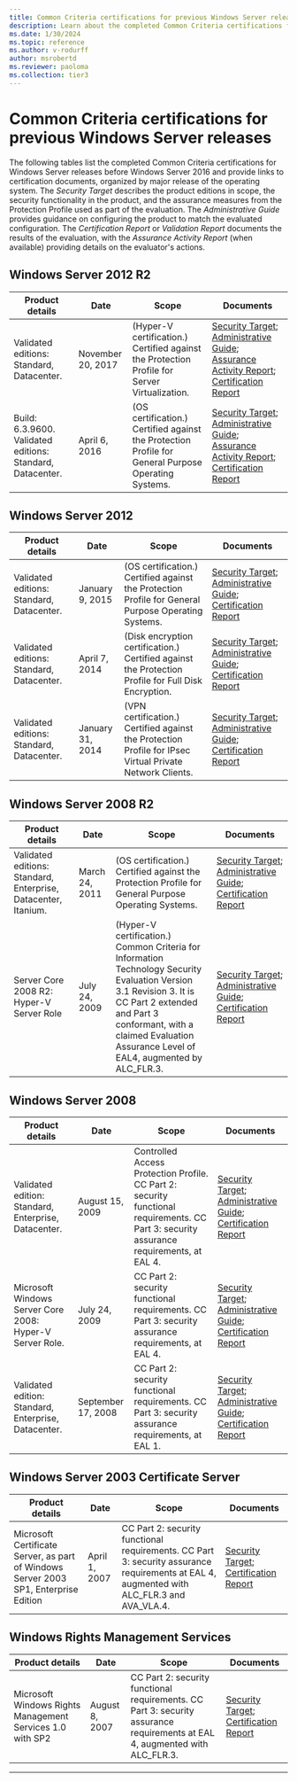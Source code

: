 ```yaml
---
title: Common Criteria certifications for previous Windows Server releases
description: Learn about the completed Common Criteria certifications for previous Windows Server releases.
ms.date: 1/30/2024
ms.topic: reference
ms.author: v-rodurff
author: msrobertd
ms.reviewer: paoloma
ms.collection: tier3
---
```


# Common Criteria certifications for previous Windows Server releases

The following tables list the completed Common Criteria certifications for Windows Server releases before Windows Server 2016 and provide links to certification documents, organized by major release of the operating system. The *Security Target* describes the product editions in scope, the security functionality in the product, and the assurance measures from the Protection Profile used as part of the evaluation. The *Administrative Guide* provides guidance on configuring the product to match the evaluated configuration. The *Certification Report* or *Validation Report* documents the results of the evaluation, with the *Assurance Activity Report* (when available) providing details on the evaluator's actions.

## Windows Server 2012 R2

|Product details  |Date  |Scope  |Documents  |
|---------|---------|---------|---------|
|Validated editions: Standard, Datacenter. |November 20, 2017 |(Hyper-V certification.) Certified against the Protection Profile for Server Virtualization. |[Security Target][security-target-november-2017]; [Administrative Guide][admin-guide-november-2017]; [Assurance Activity Report][assurance-report-november-2017]; [Certification Report][certification-report-november-2017] |
|Build: 6.3.9600. Validated editions: Standard, Datacenter. |April 6, 2016 |(OS certification.) Certified against the Protection Profile for General Purpose Operating Systems. |[Security Target][security-target-april-2016]; [Administrative Guide][admin-guide-april-2016]; [Assurance Activity Report][assurance-report-april-2016]; [Certification Report][certification-report-april-2016] |

## Windows Server 2012

|Product details  |Date  |Scope  |Documents  |
|---------|---------|---------|---------|
|Validated editions: Standard, Datacenter. |January 9, 2015 |(OS certification.) Certified against the Protection Profile for General Purpose Operating Systems. |[Security Target][security-target-january-2015-pro]; [Administrative Guide][admin-guide-january-2015-pro]; [Certification Report][certification-report-january-2015-pro] |
|Validated editions: Standard, Datacenter. |April 7, 2014 |(Disk encryption certification.) Certified against the Protection Profile for Full Disk Encryption. |[Security Target][security-target-april-2014]; [Administrative Guide][admin-guide-april-2014]; [Certification Report][certification-report-april-2014] |
|Validated editions: Standard, Datacenter. |January 31, 2014 |(VPN certification.) Certified against the Protection Profile for IPsec Virtual Private Network Clients. |[Security Target][security-target-january-2014]; [Administrative Guide][admin-guide-january-2014]; [Certification Report][certification-report-january-2014] |

## Windows Server 2008 R2

|Product details  |Date  |Scope  |Documents  |
|---------|---------|---------|---------|
|Validated editions: Standard, Enterprise, Datacenter, Itanium. |March 24, 2011 |(OS certification.) Certified against the Protection Profile for General Purpose Operating Systems. |[Security Target][security-target-march-2011]; [Administrative Guide][admin-guide-march-2011]; [Certification Report][certification-report-march-2011] |
|Server Core 2008 R2: Hyper-V Server Role|July 24, 2009 |(Hyper-V certification.) Common Criteria for Information Technology Security Evaluation Version 3.1 Revision 3. It is CC Part 2 extended and Part 3 conformant, with a claimed Evaluation Assurance Level of EAL4, augmented by ALC_FLR.3. |[Security Target][security-target-july-2009]; [Administrative Guide][admin-guide-july-2009]; [Certification Report][certification-report-july-2009] |

## Windows Server 2008

|Product details  |Date  |Scope  |Documents  |
|---------|---------|---------|---------|
|Validated edition: Standard, Enterprise, Datacenter. |August 15, 2009 |Controlled Access Protection Profile. CC Part 2: security functional requirements. CC Part 3: security assurance requirements, at EAL 4. |[Security Target][security-target-august-2009]; [Administrative Guide][admin-guide-august-2009]; [Certification Report][certification-report-august-2009] |
|Microsoft Windows Server Core 2008: Hyper-V Server Role. |July 24, 2009 |CC Part 2: security functional requirements. CC Part 3: security assurance requirements, at EAL 4. |[Security Target][security-target-july-2009-hyperv]; [Administrative Guide][admin-guide-july-2009-hyperv]; [Certification Report][certification-report-july-2009-hyperv] |
|Validated edition: Standard, Enterprise, Datacenter. |September 17, 2008 |CC Part 2: security functional requirements. CC Part 3: security assurance requirements, at EAL 1. |[Security Target][security-target-september-2008]; [Administrative Guide][admin-guide-september-2008]; [Certification Report][certification-report-september-2008] |

## Windows Server 2003 Certificate Server

|Product details  |Date  |Scope  |Documents  |
|---------|---------|---------|---------|
|Microsoft Certificate Server, as part of Windows Server 2003 SP1, Enterprise Edition |April 1, 2007 |CC Part 2: security functional requirements. CC Part 3: security assurance requirements at EAL 4, augmented with ALC_FLR.3 and AVA_VLA.4. |[Security Target][security-target-april-2007]; [Certification Report][certification-report-april-2007] |

## Windows Rights Management Services

|Product details  |Date  |Scope  |Documents  |
|---------|---------|---------|---------|
|Microsoft Windows Rights Management Services 1.0 with SP2 |August 8, 2007 |CC Part 2: security functional requirements. CC Part 3: security assurance requirements at EAL 4, augmented with ALC_FLR.3. |[Security Target][security-target-august-2007]; [Certification Report][certification-report-august-2007] |

---

<!-- Links -->

<!-- Security Targets -->

[security-target-april-2016]: https://www.commoncriteriaportal.org/files/epfiles/st_windows10.pdf
[security-target-november-2017]: https://download.microsoft.com/download/1/c/3/1c3b5ab0-e064-4350-a31f-48312180d9b5/st_vid10823-st.pdf
[security-target-january-2015-pro]: https://www.commoncriteriaportal.org/files/epfiles/st_vid10520-st.pdf
[security-target-april-2014]: https://www.commoncriteriaportal.org/files/epfiles/st_vid10540-st.pdf
[security-target-january-2014]: https://www.commoncriteriaportal.org/files/epfiles/st_vid10529-st.pdf
[security-target-march-2011]: https://www.commoncriteriaportal.org/files/epfiles/st_vid10390-st.pdf
[security-target-july-2009]: https://www.microsoft.com/download/en/details.aspx?id=29305
[security-target-july-2009-hyperv]: https://www.commoncriteriaportal.org/files/epfiles/0570b_pdf.pdf
[security-target-august-2009]: https://www.commoncriteriaportal.org/files/epfiles/st_vid10291-st.pdf
[security-target-september-2008]: https://www.commoncriteriaportal.org/files/epfiles/efs-t005_msvista_msserver2008_eal1_st_v1.0.pdf
[security-target-august-2007]: https://www.commoncriteriaportal.org/files/epfiles/st_vid10224-st.pdf
[security-target-april-2007]: https://www.commoncriteriaportal.org/files/epfiles/st_vid9507-st.pdf

<!-- Administrative Guides -->

[admin-guide-april-2016]: https://download.microsoft.com/download/0/f/d/0fd33c9a-98ac-499e-882f-274f80f3d4f0/microsoft%20windows%2010%20and%20server%202012%20r2%20gp%20os%20guidance.pdf
[admin-guide-november-2017]: https://download.microsoft.com/download/d/c/4/dc40b5c8-49c2-4587-8a04-ab3b81eb6fc4/st_vid10823-agd.pdf
[admin-guide-january-2015-pro]: https://download.microsoft.com/download/6/0/b/60b27ded-705a-4751-8e9f-642e635c3cf3/microsoft%20windows%208%20windows%20server%202012%20common%20criteria%20supplemental%20admin%20guidance.docx
[admin-guide-april-2014]: https://download.microsoft.com/download/0/8/4/08468080-540b-4326-91bf-f2a33b7e1764/administrative%20guidance%20for%20software%20full%20disk%20encryption%20clients.pdf
[admin-guide-january-2014]: https://download.microsoft.com/download/a/9/f/a9fd7e2d-023b-4925-a62f-58a7f1a6bd47/microsoft%20windows%208%20windows%20server%202012%20supplemental%20admin%20guidance%20ipsec%20vpn%20client.docx
[admin-guide-march-2011]: https://www.microsoft.com/downloads/en/details.aspx?familyid=ee05b6d0-9939-4765-9217-63083bb94a00
[admin-guide-july-2009]: https://www.microsoft.com/download/en/details.aspx?id=29308
[admin-guide-july-2009-hyperv]: https://www.microsoft.com/downloads/en/details.aspx?familyid=cb19538d-9e13-4ab6-af38-8f48abfdad08
[admin-guide-august-2009]: https://www.microsoft.com/downloads/en/details.aspx?familyid=06166288-24c4-4c42-9daa-2b2473ddf567
[admin-guide-september-2008]: https://www.microsoft.com/downloads/en/details.aspx?familyid=06166288-24c4-4c42-9daa-2b2473ddf567

<!-- Assurance Activity Reports -->

[assurance-report-april-2016]: https://download.microsoft.com/download/7/e/5/7e5575c9-10f9-4f3d-9871-bd7cf7422e3b/Windows%2010%20(1507),%20Windows%20Server%202012%20R2%20GPOS%20Assurance%20Activity%20Report.pdf
[assurance-report-november-2017]: https://download.microsoft.com/download/3/f/c/3fcc76e1-d471-4b44-9a19-29e69b6ab899/Windows%2010%20Hyper-V,%20Server%202016,%20Server%202012%20R2%20Virtualization%20Assurance%20Activity%20Report.pdf

<!-- Certification and Validation Reports -->

[certification-report-april-2016]: https://www.commoncriteriaportal.org/files/epfiles/cr_windows10.pdf
[certification-report-november-2017]: https://download.microsoft.com/download/a/3/3/a336f881-4ac9-4c79-8202-95289f86bb7a/st_vid10823-vr.pdf
[certification-report-january-2015-pro]: https://www.commoncriteriaportal.org/files/epfiles/st_vid10520-vr.pdf
[certification-report-april-2014]: https://www.commoncriteriaportal.org/files/epfiles/st_vid10540-vr.pdf
[certification-report-january-2014]: https://www.commoncriteriaportal.org/files/epfiles/st_vid10529-vr.pdf
[certification-report-march-2011]: https://www.commoncriteriaportal.org/files/epfiles/st_vid10390-vr.pdf
[certification-report-july-2009]: https://www.commoncriteriaportal.org/files/epfiles/0570a_pdf.pdf
[certification-report-july-2009-hyperv]: http://www.commoncriteriaportal.org:80/files/epfiles/0570a_pdf.pdf
[certification-report-august-2009]: https://www.commoncriteriaportal.org/files/epfiles/st_vid10291-vr.pdf
[certification-report-september-2008]: https://www.commoncriteriaportal.org/files/epfiles/efs-t005_msvista_msserver2008_eal1_cr_v1.0.pdf
[certification-report-august-2007]: https://www.commoncriteriaportal.org/files/epfiles/st_vid10224-vr.pdf
[certification-report-april-2007]: https://www.commoncriteriaportal.org/files/epfiles/st_vid9507-vr.pdf
